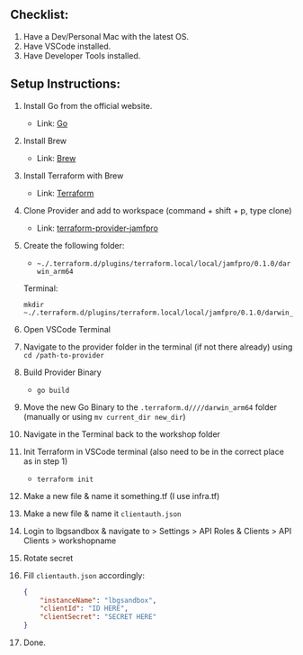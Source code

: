 ## Checklist: 

1. Have a Dev/Personal Mac with the latest OS.
2. Have VSCode installed.
3. Have Developer Tools installed.

## Setup Instructions:

1. Install Go from the official website.
    - Link: [Go](https://go.dev/doc/install)

2. Install Brew
    - Link: [Brew](https://brew.sh/)

3. Install Terraform with Brew
    - Link: [Terraform](https://developer.hashicorp.com/terraform/tutorials/aws-get-started/install-cli)

4. Clone Provider and add to workspace (command + shift + p, type clone)
    - Link: [terraform-provider-jamfpro](https://github.com/deploymenttheory/terraform-provider-jamfpro)

5. Create the following folder:
    - `~./.terraform.d/plugins/terraform.local/local/jamfpro/0.1.0/darwin_arm64`

    Terminal: 
    ```
    mkdir ~./.terraform.d/plugins/terraform.local/local/jamfpro/0.1.0/darwin_arm64
    ```

6. Open VSCode Terminal

7. Navigate to the provider folder in the terminal (if not there already) using `cd /path-to-provider`

8. Build Provider Binary
    - `go build`

9. Move the new Go Binary to the `.terraform.d////darwin_arm64` folder (manually or using `mv current_dir new_dir`)

10. Navigate in the Terminal back to the workshop folder

11. Init Terraform in VSCode terminal (also need to be in the correct place as in step 1)
    - `terraform init`

12. Make a new file & name it something.tf (I use infra.tf)

13. Make a new file & name it `clientauth.json`

14. Login to lbgsandbox & navigate to > Settings > API Roles & Clients > API Clients > workshopname

15. Rotate secret

16. Fill `clientauth.json` accordingly: 

    ```json
    {
        "instanceName": "lbgsandbox",
        "clientId": "ID HERE",
        "clientSecret": "SECRET HERE"
    }
    ```

17. Done.